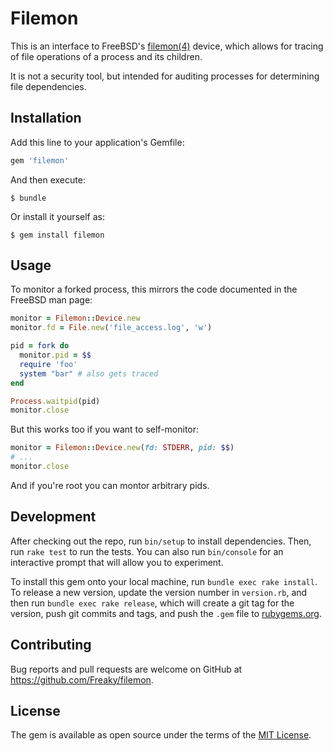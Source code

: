 # Filemon

This is an interface to FreeBSD's [filemon(4)][1] device, which allows for tracing
of file operations of a process and its children.

It is not a security tool, but intended for auditing processes for determining
file dependencies.

## Installation

Add this line to your application's Gemfile:

```ruby
gem 'filemon'
```

And then execute:

    $ bundle

Or install it yourself as:

    $ gem install filemon

## Usage

To monitor a forked process, this mirrors the code documented in the FreeBSD man page:

```ruby
monitor = Filemon::Device.new
monitor.fd = File.new('file_access.log', 'w')

pid = fork do
  monitor.pid = $$
  require 'foo'
  system "bar" # also gets traced
end

Process.waitpid(pid)
monitor.close
```

But this works too if you want to self-monitor:

```ruby
monitor = Filemon::Device.new(fd: STDERR, pid: $$)
# ...
monitor.close
```

And if you're root you can montor arbitrary pids.

## Development

After checking out the repo, run `bin/setup` to install dependencies. Then, run `rake test` to run the tests. You can also run `bin/console` for an interactive prompt that will allow you to experiment.

To install this gem onto your local machine, run `bundle exec rake install`. To release a new version, update the version number in `version.rb`, and then run `bundle exec rake release`, which will create a git tag for the version, push git commits and tags, and push the `.gem` file to [rubygems.org](https://rubygems.org).

## Contributing

Bug reports and pull requests are welcome on GitHub at https://github.com/Freaky/filemon.

## License

The gem is available as open source under the terms of the [MIT License](http://opensource.org/licenses/MIT).

[1]: https://www.freebsd.org/cgi/man.cgi?query=filemon&sektion=4
